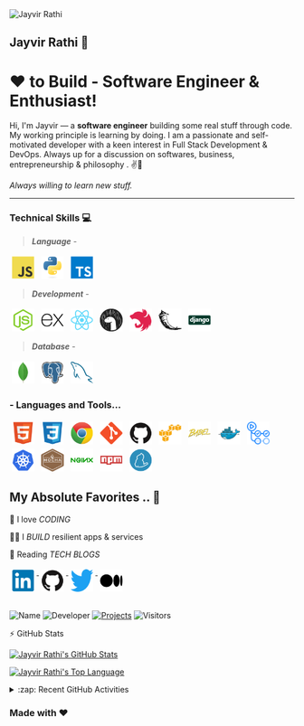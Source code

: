 <!-- Header -->
<img src="https://avatars0.githubusercontent.com/u/10550020?s=400&u=766403dab360020e2669fca8fbdd0ae68021fe38&v=4" alt="Jayvir Rathi" width="100"/>

## Jayvir Rathi 👋

<!-- section - intro -->

# ❤ to Build - Software Engineer & Enthusiast!

Hi, I'm Jayvir — a **software engineer** building some real stuff through code. My working principle is learning by doing.
I am a passionate and self-motivated developer with a keen interest in Full Stack Development & DevOps.
Always up for a discussion on softwares, business, entrepreneurship & philosophy . ✌💖

_Always willing to learn new stuff._

<!-- section - intro -->

<!-- section - social media icons -->

---

### Technical Skills 💻

> **_Language_** -

<p>

<img src="https://raw.githubusercontent.com/Jayvirrathi/Jayvirrathi/master/svg/dev/languages/js.svg" alt="js" width="40" height="40" style="vertical-align:top; margin:4px">

<img src="https://raw.githubusercontent.com/Jayvirrathi/Jayvirrathi/master/svg/dev/languages/python.svg" width="40" height="40" alt="python" style="vertical-align:top; margin:4px">

<img src="https://raw.githubusercontent.com/Jayvirrathi/Jayvirrathi/master/svg/dev/languages/typescript.svg" width="40" height="40" alt="typescript" style="vertical-align:top; margin:4px">

</p>

> **_Development_** -

<p>

<img src="https://raw.githubusercontent.com/Jayvirrathi/Jayvirrathi/master/svg/dev/frameworks/nodejs.svg" width="40" height="40" alt="nodejs" style="vertical-align:top; margin:4px">

<img src="https://raw.githubusercontent.com/Jayvirrathi/Jayvirrathi/master/svg/dev/frameworks/express.svg" width="40" height="40" alt="express" style="vertical-align:top; margin:4px">

<img src="https://raw.githubusercontent.com/Jayvirrathi/Jayvirrathi/master/svg/dev/frameworks/react.svg" width="40" height="40" alt="react" style="vertical-align:top; margin:4px">

<img src="https://raw.githubusercontent.com/Jayvirrathi/Jayvirrathi/master/svg/dev/frameworks/deno.svg" width="40" height="40" alt="deno" style="vertical-align:top; margin:4px">

<img src="https://raw.githubusercontent.com/Jayvirrathi/Jayvirrathi/master/svg/dev/frameworks/nestjs.svg" width="40" height="40" alt="nestjs" style="vertical-align:top; margin:4px">

<img src="https://raw.githubusercontent.com/Jayvirrathi/Jayvirrathi/master/svg/dev/frameworks/flask.svg" width="40" height="40" alt="flask" style="vertical-align:top; margin:4px">

<img src="https://raw.githubusercontent.com/Jayvirrathi/Jayvirrathi/master/svg/dev/frameworks/django.svg" width="40" height="40" alt="flask" style="vertical-align:top; margin:4px">

</p>

> **_Database_** -

<p>

<img src="https://raw.githubusercontent.com/Jayvirrathi/Jayvirrathi/master/svg/dev/database/mongodb.svg" width="40" height="40" alt="mongodb" style="vertical-align:top; margin:4px">

<img src="https://raw.githubusercontent.com/Jayvirrathi/Jayvirrathi/master/svg/dev/database/postgresql.svg" width="40" height="40" alt="postgresql" style="vertical-align:top; margin:4px">

<img src="https://raw.githubusercontent.com/Jayvirrathi/Jayvirrathi/master/svg/dev/database/mysql.svg" width="40" height="40" alt="mysql" style="vertical-align:top; margin:4px">

</p>

### - Languages and Tools...

<p>

<img src="https://raw.githubusercontent.com/Jayvirrathi/Jayvirrathi/master/svg/dev/languages/html.svg" width="40" height="40" alt="html" style="vertical-align:top; margin:4px">

<img src="https://raw.githubusercontent.com/Jayvirrathi/Jayvirrathi/master/svg/dev/languages/css.svg" width="40" height="40" alt="css" style="vertical-align:top; margin:4px">

<img src="https://raw.githubusercontent.com/Jayvirrathi/Jayvirrathi/master/svg/dev/misc/chrome.svg" width="40" height="40" alt="chrome" style="vertical-align:top; margin:4px">

<img src="https://raw.githubusercontent.com/Jayvirrathi/Jayvirrathi/master/svg/dev/misc/git.svg" width="40" height="40" alt="git" style="vertical-align:top; margin:4px">

<img src="https://raw.githubusercontent.com/Jayvirrathi/Jayvirrathi/master/svg/dev/misc/github.svg" width="40" height="40" alt="github" style="vertical-align:top; margin:4px">

<img src="https://raw.githubusercontent.com/Jayvirrathi/Jayvirrathi/master/svg/dev/services/aws.svg" width="40" height="40"  alt="aws" style="vertical-align:top; margin:4px">

<img src="https://raw.githubusercontent.com/Jayvirrathi/Jayvirrathi/master/svg/dev/services/babel.svg" width="40" height="40"  alt="babel" style="vertical-align:top; margin:4px">

<img src="https://raw.githubusercontent.com/Jayvirrathi/Jayvirrathi/master/svg/dev/services/docker.svg" width="40" height="40" alt="docker" style="vertical-align:top; margin:4px">

<img src="https://raw.githubusercontent.com/Jayvirrathi/Jayvirrathi/master/svg/dev/services/github-actions.svg" width="40" height="40" alt="github-actions" style="vertical-align:top; margin:4px">

<img src="https://raw.githubusercontent.com/Jayvirrathi/Jayvirrathi/master/svg/dev/services/kubernetes.svg" width="40" height="40" alt="kubernetes" style="vertical-align:top; margin:4px">

<img src="https://raw.githubusercontent.com/Jayvirrathi/Jayvirrathi/master/svg/dev/services/mocha.svg" width="40" height="40" alt="mocha" style="vertical-align:top; margin:4px">

<img src="https://raw.githubusercontent.com/Jayvirrathi/Jayvirrathi/master/svg/dev/services/nginx.svg" width="40" height="40" alt="nginx" style="vertical-align:top; margin:4px">

<img src="https://raw.githubusercontent.com/Jayvirrathi/Jayvirrathi/master/svg/dev/services/npm.svg" width="40" height="40" alt="npm" style="vertical-align:top; margin:4px">

<img src="https://raw.githubusercontent.com/Jayvirrathi/Jayvirrathi/master/svg/dev/services/yarn.svg" width="40" height="40" alt="yarn" style="vertical-align:top; margin:4px">

</p>

<!-- section - interests -->

## My Absolute Favorites .. 💖

🦄 I love _CODING_

👨‍💻 I _BUILD_ resilient apps & services

📰 Reading _TECH BLOGS_

<!-- section - social media icons -->

<a href="https://www.linkedin.com/in/jayvirrathi">
<img src="https://raw.githubusercontent.com/Jayvirrathi/Jayvirrathi/master/svg/social/linkedin.svg" alt="linkedin" width="40" height="40" style="vertical-align:top; margin:4px">
</a>

<a href="https://www.github.com/jayvirrathi">
<img src="https://raw.githubusercontent.com/Jayvirrathi/Jayvirrathi/master/svg/dev/misc/github.svg" alt="github" width="40" height="40" style="vertical-align:top; margin:4px">
</a>

<a href="https://www.twitter.com/jayvirrathi">
<img src="https://raw.githubusercontent.com/Jayvirrathi/Jayvirrathi/master/svg/social/twitter.svg" alt="twitter" width="40" height="40" style="vertical-align:top; margin:4px">
</a>

<a href="http://www.medium.com/@jayvirrathi">
<img src="https://raw.githubusercontent.com/Jayvirrathi/Jayvirrathi/master/svg/social/medium.svg" alt="medium" width="40" height="40" style="vertical-align:top; margin:4px">
</a>

</br>

## <!-- Footer -->

![Name](https://img.shields.io/badge/Maintainer-JayvirRathi-blue.svg)
![Developer](https://img.shields.io/badge/Role-Developer💻-orange.svg)
[![Projects](<https://img.shields.io/badge/Projects-Github(Repos)-lightgrey.svg>)](https://github.com/Jayvirrathi)
![Visitors](https://visitor-badge.glitch.me/badge?page_id=Jayvirrathi.visitor-badge)

:zap: GitHub Stats

[![Jayvir Rathi's GitHub Stats](https://github-readme-stats.vercel.app/api?username=Jayvirrathi&&show_icons=true&title_color=ffffff&icon_color=bb2acf&text_color=daf7dc&bg_color=151515)](https://github.com/Jayvirrathi)

[![Jayvir Rathi's Top Language](https://github-readme-stats.vercel.app/api/top-langs/?username=Jayvirrathi&layout=compact)](https://github.com/Jayvirrathi)

<details>
  <summary>:zap: Recent GitHub Activities</summary>
  
<!--START_SECTION:activity-->
<!--END_SECTION:activity-->

</details>

### Made with ❤️
